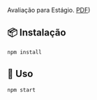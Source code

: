 Avaliação para Estágio.
 [PDF](https://www.linkedin.com/dms/C4D06AQEEv6n_l_6pVA/messaging-attachmentFile/0/1617245829936?m=AQLKCDfmvIQC4QAAAXiQc_Vq_u3d5nzoQDxGbaqr9FP_XUy-jLka5QKmJw&ne=1&v=beta&t=CdLOdbmdpsEb8xb5OatB3yzPhKj5IYAQIWBYn-wLnqA&lipi=urn%3Ali%3Apage%3Ad_flagship3_messaging%3B0Arfr3XqRDOaWb4O1gKhfA%3D%3D))

## 📦 Instalação

```bash
npm install 
```
## 🔨 Uso
```bash
npm start
```
